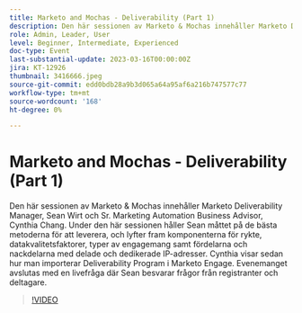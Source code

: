 ```yaml
---
title: Marketo and Mochas - Deliverability (Part 1)
description: Den här sessionen av Marketo & Mochas innehåller Marketo Deliverability Manager, Sean Wirt och Sr. Marketing Automation Business Advisor, Cynthia Chang. Under den här sessionen håller Sean måttet på de bästa metoderna för att leverera, och lyfter fram komponenterna för rykte, datakvalitetsfaktorer, typer av engagemang samt fördelarna och nackdelarna med delade och dedikerade IP-adresser. Cynthia visar sedan hur man importerar Deliverability Program i Marketo Engage. Evenemanget avslutas med en livefråga där Sean besvarar frågor från registranter och deltagare.
role: Admin, Leader, User
level: Beginner, Intermediate, Experienced
doc-type: Event
last-substantial-update: 2023-03-16T00:00:00Z
jira: KT-12926
thumbnail: 3416666.jpeg
source-git-commit: edd0bdb28a9b3d065a64a95af6a216b747577c77
workflow-type: tm+mt
source-wordcount: '168'
ht-degree: 0%

---
```


# Marketo and Mochas - Deliverability (Part 1)

Den här sessionen av Marketo &amp; Mochas innehåller Marketo Deliverability Manager, Sean Wirt och Sr. Marketing Automation Business Advisor, Cynthia Chang. Under den här sessionen håller Sean måttet på de bästa metoderna för att leverera, och lyfter fram komponenterna för rykte, datakvalitetsfaktorer, typer av engagemang samt fördelarna och nackdelarna med delade och dedikerade IP-adresser. Cynthia visar sedan hur man importerar Deliverability Program i Marketo Engage. Evenemanget avslutas med en livefråga där Sean besvarar frågor från registranter och deltagare.

>[!VIDEO](https://video.tv.adobe.com/v/3416666/?quality=12&learn=on)
